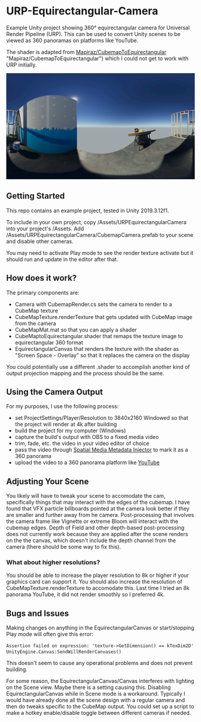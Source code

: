 # URP-Equirectangular-Camera
Example Unity project showing 360° equirectangular camera for Universal Render Pipeline (URP). This can be used to convert Unity scenes to be viewed as 360 panoramas on platforms like YouTube.

The shader is adapted from [Mapiraz/CubemapToEquirectangular](https://github.com/Mapiarz/CubemapToEquirectangular) "Mapiraz/CubemapToEquirectangular") which I could not get to work with URP initially.

![Example Panorama Image](https://github.com/s9lucas/URP-Equirectangular-Camera/blob/master/urp-equirectangular-camera-screenshot.png?raw=true)

## Getting Started

This repo contains an example project, tested in Unity 2019.3.12f1.

To include in your own project, copy /Assets/URPEquirectangularCamera into your project's /Assets. Add /Assets/URPEquirectangularCamera/CubemapCamera.prefab to your scene and disable other cameras.

You may need to activate Play mode to see the render texture activate but it should run and update in the editor after that.

## How does it work?

The primary components are:

  * Camera with CubemapRender.cs sets the camera to render to a CubeMap texture
  * CubeMapTexture.renderTexture that gets updated with CubeMap image from the camera
  * CubeMapMat.mat so that you can apply a shader
  * CubeMaptoEquirectangular.shader that remaps the texture image to equirectangular 360 format
  * EquirectangularCanvas that renders the texture with the shader as "Screen Space - Overlay" so that it replaces the camera on the display

You could potentially use a different .shader to accomplish another kind of output projection mapping and the process should be the same.

## Using the Camera Output

For my purposes, I use the following process:

  * set ProjectSettings/Player/Resolution to 3840x2160 Windowed so that the project will render at 4k after building
  * build the project for my computer (Windows)
  * capture the build's output with OBS to a fixed media video
  * trim, fade, etc. the video in your video editor of choice
  * pass the video through [Spatial Media Metadata Injector](https://github.com/google/spatial-media "Spatial Media Metadata Injector") to mark it as a 360 panorama
  * upload the video to a 360 panorama platform like [YouTube](https://www.youtube.com/ "YouTube")

## Adjusting Your Scene

You likely will have to tweak your scene to accomodate the cam, specifically things that may interact with the edges of the cubemap. I have found that VFX particle billboards pointed at the camera look better if they are smaller and further away from he camera. Post-processing that involves the camera frame like Vignette or extreme Bloom will interact with the cubemap edges. Depth of Field and other depth-based post-processing does not currently work because they are applied after the scene renders on the the canvas, which doesn't include the depth channel from the camera (there should be some way to fix this).

### What about higher resolutions?

You should be able to increase the player resolution to 8k or higher if your graphics card can support it. You should also increase the resolution of CubeMapTexture.renderTexture to accomodate this. Last time I tried an 8k panorama YouTube, it did not render smoothly so I preferred 4k.

## Bugs and Issues

Making changes on anything in the EquirectangularCanvas or start/stopping Play mode will often give this error:

```
Assertion failed on expression: 'texture->GetDimension() == kTexDim2D' UnityEngine.Canvas:SendWillRenderCanvases()
```

This doesn't seem to cause any operational problems and does not prevent building.

For some reason, the EquirectangularCanvas/Canvas interferes with lighting on the Scene view. Maybe there is a setting causing this. Disabling EquirectangularCanvas while in Scene mode is a workaround. Typically I would have already done all the scene design with a regular camera and then do tweaks specific to the CubeMap output. You could set up a script to make a hotkey enable/disable toggle between different cameras if needed.


